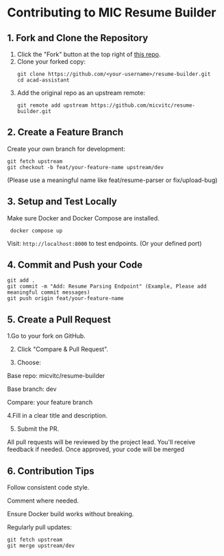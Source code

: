 # Contributing to MIC Resume Builder
## 1. Fork and Clone the Repository
1. Click the "Fork" button at the top right of [this repo](https://github.com/micvitc/resume-builder).
2. Clone your forked copy:
   ```
   git clone https://github.com/<your-username>/resume-builder.git
   cd acad-assistant
   ```
3. Add the original repo as an upstream remote:
   ```
   git remote add upstream https://github.com/micvitc/resume-builder.git
   ```
## 2. Create a Feature Branch
Create your own branch for development:
```
git fetch upstream
git checkout -b feat/your-feature-name upstream/dev
```
(Please use a meaningful name like feat/resume-parser or fix/upload-bug)
## 3. Setup and Test Locally
Make sure Docker and Docker Compose are installed.
```
 docker compose up
```
Visit: ```http://localhost:8000``` to test endpoints. (Or your defined port)
## 4. Commit and Push your Code
```
git add .
git commit -m "Add: Resume Parsing Endpoint" (Example, Please add meaningful commit messages)
git push origin feat/your-feature-name
```
## 5. Create a Pull Request
1.Go to your fork on GitHub.

2. Click "Compare & Pull Request".

3. Choose:

  Base repo: micvitc/resume-builder

  Base branch: dev

  Compare: your feature branch

4.Fill in a clear title and description.

5. Submit the PR.

All pull requests will be reviewed by the project lead. You'll receive feedback if needed. Once approved, your code will be merged

## 6. Contribution Tips
Follow consistent code style.

Comment where needed.

Ensure Docker build works without breaking.

Regularly pull updates:
```
git fetch upstream
git merge upstream/dev
```
